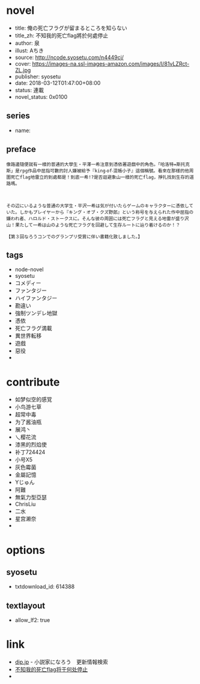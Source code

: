 # novel

- title: 俺の死亡フラグが留まるところを知らない
- title_zh: 不知我的死亡flag將於何處停止
- author: 泉
- illust: Aちき
- source: http://ncode.syosetu.com/n4449cj/
- cover: https://images-na.ssl-images-amazon.com/images/I/81vLZRct-ZL.jpg
- publisher: syosetu
- date: 2018-03-12T01:47:00+08:00
- status: 連載
- novel_status: 0x0100

## series

- name:

## preface


```
像路邊隨便就有一樣的普通的大學生‧平澤一希注意到憑依著遊戲中的角色。「哈洛特=斯托克斯」是rpg作品中屈指可數的討人嫌被給予『king‧of‧混帳小子』這個稱號。看來在那樣的他周圍死亡flag地雷立的到處都是！到底一希!?是否迴避象山一樣的死亡flag，掙扎找到生存的道路嗎。



その辺にいるような普通の大学生・平沢一希は気が付いたらゲームのキャラクターに憑依していた。しかもプレイヤーから『キング・オブ・クズ野郎』という称号を与えられた作中屈指の嫌われ者、ハロルド・ストークスに。そんな彼の周囲には死亡フラグと見える地雷が盛り沢山！果たして一希は山のような死亡フラグを回避して生存ルートに辿り着けるのか！？

【第３回なろうコンでのグランプリ受賞に伴い書籍化致しました。】
```

## tags

- node-novel
- syosetu
- コメディー
- ファンタジー
- ハイファンタジー
- 勘違い
- 強制ツンデレ地獄
- 憑依
- 死亡フラグ満載
- 異世界転移
- 遊戲
- 惡役
-

# contribute

- 如梦似空的感覚
- 小鸟游七草
- 超常中毒
- 为了酱油瓶
- 展鸿丶
- 乀樱花流
- 漆黑的烈焰使
- 补丁724424
- 小号X5
- 灰色霉菌
- 金屬記憶
- Yじゅん
- 阿難
- 無氣力型亞瑟
- ChrisLiu
- 二水
- 星宫濑奈
-

# options

## syosetu

- txtdownload_id: 614388

## textlayout

- allow_lf2: true

# link

- [dip.jp](https://narou.dip.jp/search.php?text=n4449cj&novel=all&genre=all&new_genre=all&length=0&down=0&up=100) - 小説家になろう　更新情報検索
- [不知我的死亡flag将于何处停止](https://tieba.baidu.com/f?kw=%E4%B8%8D%E7%9F%A5%E6%88%91%E7%9A%84%E6%AD%BB%E4%BA%A1flag%E5%B0%86%E4%BA%8E%E4%BD%95%E5%A4%84%E5%81%9C%E6%AD%A2&ie=utf-8 "不知我的死亡flag将于何处停止")
-




